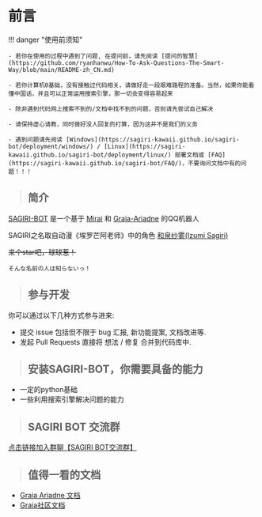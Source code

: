# 前言

!!! danger "使用前须知"

    - 若你在使用的过程中遇到了问题, 在提问前，请先阅读 [提问的智慧](https://github.com/ryanhanwu/How-To-Ask-Questions-The-Smart-Way/blob/main/README-zh_CN.md)
    
    - 若你计算机0基础，没有接触过代码相关，请做好走一段艰难路程的准备。当然，如果你能看懂中国话，并且可以正常运用搜索引擎，那一切会变得容易起来
    
    - 除非遇到代码网上搜索不到的/文档中找不到的问题，否则请先尝试自己解决
    
    - 请保持虚心请教，同时做好没人回复的打算，因为这并不是我们的义务
    
    - 遇到问题请先阅读 [Windows](https://sagiri-kawaii.github.io/sagiri-bot/deployment/windows/) / [Linux](https://sagiri-kawaii.github.io/sagiri-bot/deployment/linux/) 部署文档或 [FAQ](https://sagiri-kawaii.github.io/sagiri-bot/FAQ/)，不要询问文档中有的问题！！！

> ## 简介

[SAGIRI-BOT](https://github.com/SAGIRI-kawaii/sagiri-bot) 是一个基于 [Mirai](https://github.com/mamoe/mirai) 和 [Graia-Ariadne](https://github.com/GraiaProject/Ariadne) 的QQ机器人

SAGIRI之名取自动漫《埃罗芒阿老师》中的角色 [和泉纱雾(Izumi Sagiri)](https://zh.moegirl.org.cn/%E5%92%8C%E6%B3%89%E7%BA%B1%E9%9B%BE)

<s>来个star吧，球球惹！</s>

`そんな名前の人は知らないっ！`

> ## 参与开发

你可以通过以下几种方式参与进来:

- 提交 issue 包括但不限于 bug 汇报, 新功能提案, 文档改进等.
- 发起 Pull Requests 直接将 想法 / 修复 合并到代码库中.

> ## 安装SAGIRI-BOT，你需要具备的能力

- 一定的python基础
- 一些利用搜索引擎解决问题的能力

> ## SAGIRI BOT 交流群

[点击链接加入群聊【SAGIRI BOT交流群】](https://jq.qq.com/?_wv=1027&k=9hfqo8AL)

> ## 值得一看的文档

- [Graia Ariadne 文档](https://graia.readthedocs.io/)
- [Graia社区文档](https://graiax.cn/)